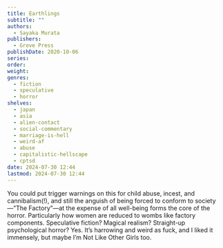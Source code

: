 ```yaml
---
title: Earthlings
subtitle: ""
authors:
  - Sayaka Murata
publishers:
  - Grove Press
publishDate: 2020-10-06
series: 
order: 
weight: 
genres:
  - fiction
  - speculative
  - horror
shelves:
  - japan
  - asia
  - alien-contact
  - social-commentary
  - marriage-is-hell
  - weird-af
  - abuse
  - capitalistic-hellscape
  - cptsd
date: 2024-07-30 12:44
lastmod: 2024-07-30 12:44
---
```

You could put trigger warnings on this for child abuse, incest, and cannibalism(!), and still the anguish of being forced to conform to society—”The Factory”—at the expense of all well-being forms the core of the horror. Particularly how women are reduced to wombs like factory components. Speculative fiction? Magical realism? Straight-up psychological horror? Yes. It’s harrowing and weird as fuck, and I liked it immensely, but maybe I’m Not Like Other Girls too.